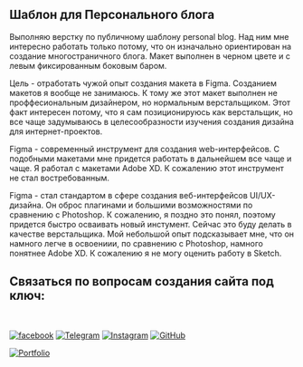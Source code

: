 ## Шаблон для Персонального блога

Выполняю верстку по публичному шаблону personal blog. Над ним мне интересно работать только потому, что он изначально ориентирован на создание многостраничного блога. Макет выполнен в черном цвете и с левым фиксированным боковым баром.

Цель - отработать чужой опыт создания макета в Figma. Созданием макетов я вообще не занимаюсь. К тому же этот макет выполнен не проффесиональным дизайнером, но нормальным верстальщиком. Этот факт интересен потому, что я сам позиционируюсь как верстальщик, но все чаще задумываюсь в целесообразности изучения создания дизайна для интернет-проектов.  

Figma - современный инструмент для создания web-интерфейсов. С подобными макетами мне придется работать в дальнейшем все чаще и чаще. Я работал с макетами Adobe XD. К сожалению этот инструмент не стал востребованным.

Figma - стал стандартом в сфере создания веб-интерфейсов UI/UX-дизайна. Он оброс плагинами и большими возможностями по сравнению с Photoshop. К сожалению, я поздно это понял, поэтому придется быстро осваивать новый инстумент. Сейчас это буду делать в качестве верстальщика. Мой небольшой опыт подсказывает мне, что он намного легче в освоениии, по сравнению с Photoshop, намного понятнее Adobe XD. К сожалению я не могу оценить работу в Sketch.
## Связаться по вопросам создания сайта под ключ:
<br>

[![facebook](https://img.shields.io/badge/-Facebook-1877F2?style=for-the-badge&logo=Figma&logoColor=eeffff)](https://www.facebook.com/frontendercode)
[![Telegram](https://img.shields.io/badge/-Telegram-26A5E4?style=for-the-badge&logo=Telegram&logoColor=eeffff)](https://t.me/frontendcoder)
[![Instagram](https://img.shields.io/badge/-Instagram-E4405F?style=for-the-badge&logo=Instagram&logoColor=eeffff)](https://www.instagram.com/frontendercode/?hl=ru)
[![GitHub](https://img.shields.io/badge/-GitHub-181717?style=for-the-badge&logo=GitHub&logoColor=eeffff)](https://github.com/frontend-coder)



[![Portfolio](https://img.shields.io/badge/-Портфолио-181717?style=for-the-badge&logo=Internet-Archive&logoColor=eeffff)](https://frontend-coder.github.io)
